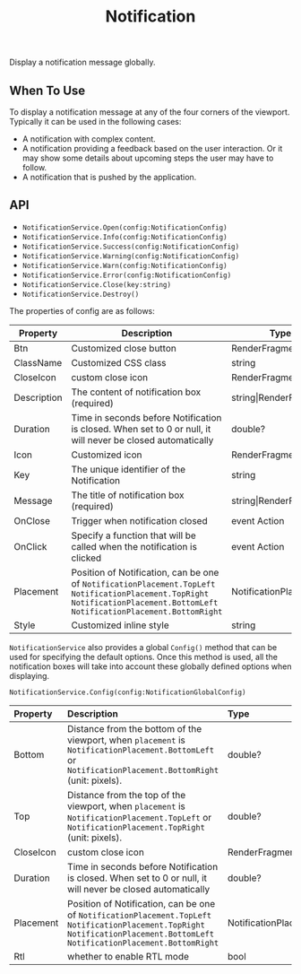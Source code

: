﻿---
category: Components
type: Feedback
title: Notification
---

Display a notification message globally.

## When To Use

To display a notification message at any of the four corners of the viewport. Typically it can be used in the following cases:

- A notification with complex content.
- A notification providing a feedback based on the user interaction. Or it may show some details about upcoming steps the user may have to follow.
- A notification that is pushed by the application.

## API

- `NotificationService.Open(config:NotificationConfig)`
- `NotificationService.Info(config:NotificationConfig)`
- `NotificationService.Success(config:NotificationConfig)`
- `NotificationService.Warning(config:NotificationConfig)`
- `NotificationService.Warn(config:NotificationConfig)`
- `NotificationService.Error(config:NotificationConfig)`
- `NotificationService.Close(key:string)`
- `NotificationService.Destroy()`

The properties of config are as follows:

| Property | Description | Type | Default |
| ----------- | ------------------------------------------------------------ | ------------------------- | ----------------------------------- |
| Btn         | Customized close button                                           | RenderFragment            | null                                |
| ClassName   | Customized CSS class                                       | string                    | null                                |
| CloseIcon   | custom close icon                                        | RenderFragment            | null                                |
| Description | The content of notification box (required)                                      | string\|RenderFragment    | -                                   |
| Duration    | Time in seconds before Notification is closed. When set to 0 or null, it will never be closed automatically         | double?                   | 4.5                                 |
| Icon        | Customized icon                                              | RenderFragment            | null                                |
| Key         | The unique identifier of the Notification                                         | string                    | null                                |
| Message     | The title of notification box (required)                                  | string\|RenderFragment    | -                                   |
| OnClose     | Trigger when notification closed                                        | event Action                    | null                                |
| OnClick     | Specify a function that will be called when the notification is clicked                         |  event Action                    | null                                |
| Placement   | Position of Notification, can be one of `NotificationPlacement.TopLeft` `NotificationPlacement.TopRight` `NotificationPlacement.BottomLeft` `NotificationPlacement.BottomRight` | NotificationPlacement? | `NotificationPlacement.TopRight` |
| Style       | Customized inline style                                            | string                    | null                                |

`NotificationService` also provides a global `Config()` method that can be used for specifying the default options. Once this method is used, all the notification boxes will take into account these globally defined options when displaying.

`NotificationService.Config(config:NotificationGlobalConfig)`

| Property | Description | Type | Default |
| :-------- | :----------------------------------------------------------- | :------------------------- | :-------------------------------- |
| Bottom    | Distance from the bottom of the viewport, when `placement` is `NotificationPlacement.BottomLeft` or `NotificationPlacement.BottomRight` (unit: pixels).                 | double?                    | 24                                |
| Top       | Distance from the top of the viewport, when `placement` is `NotificationPlacement.TopLeft` or `NotificationPlacement.TopRight` (unit: pixels).                  | double?                    | 24                                |
| CloseIcon | custom close icon                                              | RenderFragment             | -                                 |
| Duration  |  Time in seconds before Notification is closed. When set to 0 or null, it will never be closed automatically                        | double?                    | 4.5                               |
| Placement | Position of Notification, can be one of  `NotificationPlacement.TopLeft` `NotificationPlacement.TopRight` `NotificationPlacement.BottomLeft` `NotificationPlacement.BottomRight` | NotificationPlacement? | NotificationPlacement.TopRight |
| Rtl       |  whether to enable RTL mode                                          | bool                       | `false`                           |
